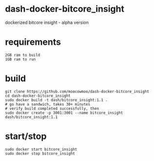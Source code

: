 # dash-docker-bitcore_insight

dockerized bitcore insight - alpha version

# requirements

    2GB ram to build
    1GB ram to run

# build

    git clone https://github.com/moocowmoo/dash-docker-bitcore_insight
    cd dash-docker-bitcore_insight
    sudo docker build -t dash/bitcore_insight:1.1 .
    # go have a sandwich, takes 30+ minutes
    # verify build completed successfully, then
    sudo docker create -p 3001:3001 --name bitcore_insight dash/bitcore_insight:1.1

# start/stop

    sudo docker start bitcore_insight
    sudo docker stop bitcore_insight
